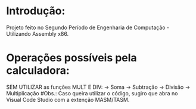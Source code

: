 # Introdução:
Projeto feito no Segundo Período de Engenharia de Computação - Utilizando Assembly x86.
# Operações possíveis pela calculadora:
SEM UTILIZAR as funções MULT E DIV:
-> Soma
-> Subtração
-> Divisão
-> Multiplicação
#Obs.: Caso queira utilizar o código, sugiro que abra no Visual Code Studio com a extenção MASM/TASM.
